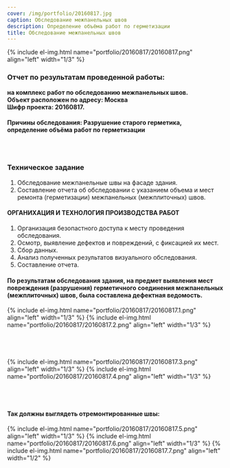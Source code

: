 ```yaml
---
cover: /img/portfolio/20160817.jpg
caption: Обследование межпанельных швов
description: Определение объёма работ по герметизации
title: Обследование межпанельных швов
---
```


{% include el-img.html name="portfolio/20160817/20160817.png" align="left" width="1/3" %}
 
### **Отчет по результатам проведенной работы:**
**на комплекс работ по обследованию межпанельных швов.  
Объект расположен по адресу: Москва   
Шифр проекта: 20160817.**	

#### **Причины обследования: Разрушение старого герметика, определение объёма работ по герметизации**

###### &nbsp;  
### **Техническое задание**  
1.	Обследование межпанельные швы на фасаде здания.  
2.	Составление отчета об обследовании с указанием объема и мест ремонта (герметизации) межпанельных (межплиточных) швов.

#### **ОРГАНИХАЦИЯ И ТЕХНОЛОГИЯ ПРОИЗВОДСТВА РАБОТ**  
1.	Организация безопастного доступа к месту проведения обследования.  
2.	Осмотр, выявление дефектов и повреждений, с фиксацией их мест.  
3.	Сбор данных.  
4.	Анализ полученных результатов визуального обследования.  
5.	Составление отчета.  

#### **По результатам обследования здания, на предмет выявления мест повреждения (разрушения) герметичного соединения межпанельных (межплиточных) швов, была составлена дефектная ведомость.**
{% include el-img.html name="portfolio/20160817/20160817.1.png" align="left" width="1/3" %}
{% include el-img.html name="portfolio/20160817/20160817.2.png" align="left" width="1/3" %}
###### &nbsp;  
{% include el-img.html name="portfolio/20160817/20160817.3.png" align="left" width="1/3" %}
{% include el-img.html name="portfolio/20160817/20160817.4.png" align="left" width="1/3" %}

   

    
###### &nbsp;  
#### **Так должны выглядеть отремонтированные швы:**
{% include el-img.html name="portfolio/20160817/20160817.5.png" align="left" width="1/3" %}
{% include el-img.html name="portfolio/20160817/20160817.6.png" align="left" width="1/3" %}
{% include el-img.html name="portfolio/20160817/20160817.7.png" align="left" width="1/2" %}

    
 
###### &nbsp;  



